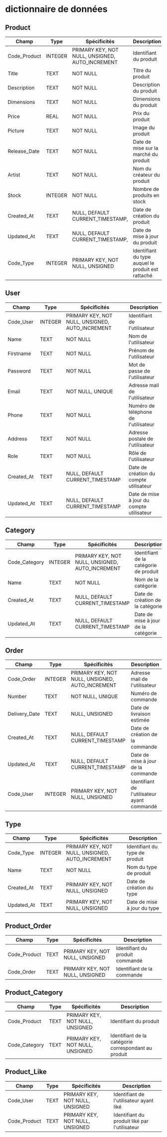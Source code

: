 # dictionnaire de données

## Product
| Champ | Type | Spécificités | Description |
|--|--|--|--|
| Code_Product      | INTEGER                   | PRIMARY KEY, NOT NULL, UNSIGNED, AUTO_INCREMENT   | Identifiant du produit |
| Title             | TEXT                      | NOT NULL                                          | Titre du produit |
| Description       | TEXT                      | NOT NULL                                          | Description du produit |
| Dimensions        | TEXT                      | NOT NULL                                          | Dimensions du produit |
| Price             | REAL                      | NOT NULL                                          | Prix du produit |
| Picture           | TEXT                      | NOT NULL                                          | Image du produit |
| Release_Date      | TEXT                      | NOT NULL                                          | Date de mise sur la marché du produit |
| Artist            | TEXT                      | NOT NULL                                          | Nom du créateur du produit |
| Stock             | INTEGER                   | NOT NULL                                          | Nombre de produits en stock |
| Created_At        | TEXT                      | NULL, DEFAULT CURRENT_TIMESTAMP,                  | Date de création du produit |
| Updated_At        | TEXT                      | NULL, DEFAULT CURRENT_TIMESTAMP,                  | Date de mise à jour du produit |
| Code_Type         | INTEGER                   | PRIMARY KEY, NOT NULL, UNSIGNED                   | Identifiant du type auquel le produit est rattaché |

## User
| Champ | Type | Spécificités | Description |
|--|--|--|--|
| Code_User         | INTEGER                   | PRIMARY KEY, NOT NULL, UNSIGNED, AUTO_INCREMENT   | Identifiant de l'utilisateur |
| Name              | TEXT                      | NOT NULL                                          | Nom de l'utilisateur|
| Firstname         | TEXT                      | NOT NULL                                          | Prénom de l'utilisateur |
| Password          | TEXT                      | NOT NULL                                          | Mot de passe de l'utilisateur |
| Email             | TEXT                      | NOT NULL, UNIQUE                                  | Adresse mail de l'utilisateur |
| Phone             | TEXT                      | NOT NULL                                          | Numéro de téléphone de l'utilisateur |
| Address           | TEXT                      | NOT NULL                                          | Adresse postale de l'utilisateur|
| Role              | TEXT                      | NOT NULL                                          | Rôle de l'utilisateur |
| Created_At        | TEXT                      | NULL, DEFAULT CURRENT_TIMESTAMP                   | Date de création du compte utilisateur |
| Updated_At        | TEXT                      | NULL, DEFAULT CURRENT_TIMESTAMP                   | Date de mise à jour du compte utilisateur |

## Category
| Champ | Type | Spécificités | Description |
|--|--|--|--|
| Code_Category     | INTEGER                   | PRIMARY KEY, NOT NULL, UNSIGNED, AUTO_INCREMENT   | Identifiant de la catégorie de produit|
| Name              | TEXT                      | NOT NULL                                          | Nom de la catégorie|
| Created_At        | TEXT                      | NULL, DEFAULT CURRENT_TIMESTAMP                   | Date de création de la catégorie|
| Updated_At        | TEXT                      | NULL, DEFAULT CURRENT_TIMESTAMP                   | Date de mise à jour de la catégorie|

## Order
| Champ | Type | Spécificités | Description |
|--|--|--|--|
| Code_Order        | INTEGER                   | PRIMARY KEY, NOT NULL, UNSIGNED, AUTO_INCREMENT   | Adresse mail de l'utilisateur |
| Number            | TEXT                      | NOT NULL, UNIQUE                                  | Numéro de commande |
| Delivery_Date     | TEXT                      | NULL, UNSIGNED                                    | Date de livraison estimée|
| Created_At        | TEXT                      | NULL, DEFAULT CURRENT_TIMESTAMP                   | Date de création de la commande |
| Updated_At        | TEXT                      | NULL, DEFAULT CURRENT_TIMESTAMP                   | Date de mise à jour de la commande |
| Code_User         | INTEGER                   | PRIMARY KEY, NOT NULL, UNSIGNED                   | Identifiant de l'utilisateur ayant commandé|

## Type
| Champ | Type | Spécificités | Description |
|--|--|--|--|
| Code_Type         | INTEGER                   | PRIMARY KEY, NOT NULL, UNSIGNED, AUTO_INCREMENT   | Identifiant du type de produit|
| Name              | TEXT                      | NOT NULL                                          | Nom du type de produit|
| Created_At        | TEXT                      | PRIMARY KEY, NOT NULL, UNSIGNED                   | Date de création du type|
| Updated_At        | TEXT                      | PRIMARY KEY, NOT NULL, UNSIGNED                   | Date de mise à jour du type|

## Product_Order
| Champ | Type | Spécificités | Description |
|--|--|--|--|
| Code_Product      | TEXT                      | PRIMARY KEY, NOT NULL, UNSIGNED                   | Identifiant du produit commandé|
| Code_Order        | TEXT                      | PRIMARY KEY, NOT NULL, UNSIGNED                   | Identifiant de la commande|

## Product_Category
| Champ | Type | Spécificités | Description |
|--|--|--|--|
| Code_Product      | TEXT                      | PRIMARY KEY, NOT NULL, UNSIGNED                   | Identifiant du produit|
| Code_Category     | TEXT                      | PRIMARY KEY, NOT NULL, UNSIGNED                   | Identifiant de la catégorie correspondant au produit|

## Product_Like
| Champ | Type | Spécificités | Description |
|--|--|--|--|
| Code_User         | TEXT                      | PRIMARY KEY, NOT NULL, UNSIGNED                   | Identifiant de l'utilisateur ayant liké|
| Code_Product      | TEXT                      | PRIMARY KEY, NOT NULL, UNSIGNED                   | Identifiant du produit liké par l'utilisateur|